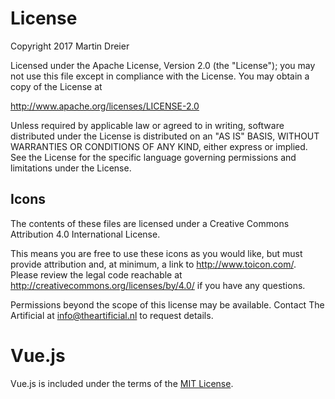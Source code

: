 # License

Copyright 2017 Martin Dreier

Licensed under the Apache License, Version 2.0 (the "License");
you may not use this file except in compliance with the License.
You may obtain a copy of the License at

http://www.apache.org/licenses/LICENSE-2.0

Unless required by applicable law or agreed to in writing, software
distributed under the License is distributed on an "AS IS" BASIS,
WITHOUT WARRANTIES OR CONDITIONS OF ANY KIND, either express or implied.
See the License for the specific language governing permissions and
limitations under the License.


## Icons

The contents of these files are licensed under a Creative Commons 
Attribution 4.0 International License.

This means you are free to use these icons as you would like, but must 
provide attribution and, at minimum, a link to http://www.toicon.com/. 
Please review the legal code reachable at 
http://creativecommons.org/licenses/by/4.0/ if you have any questions.

Permissions beyond the scope of this license may be available. Contact 
The Artificial at info@theartificial.nl to request details.

# Vue.js

Vue.js is included under the terms of the [MIT License](vue/LICENSE).